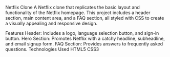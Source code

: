

Netflix Clone
A Netflix clone that replicates the basic layout and functionality of the Netflix homepage. This project includes a header section, main content area, and a FAQ section, all styled with CSS to create a visually appealing and responsive design.

Features
Header: Includes a logo, language selection button, and sign-in button.
Hero Section: Promotes Netflix with a catchy headline, subheadline, and email signup form.
FAQ Section: Provides answers to frequently asked questions.
Technologies Used
HTML5
CSS3

